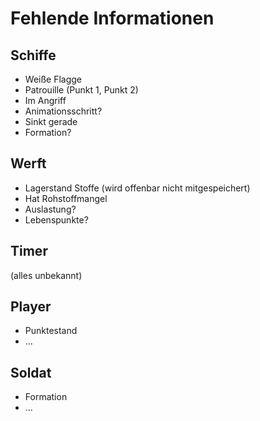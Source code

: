 Fehlende Informationen
======================

Schiffe
-------
- Weiße Flagge
- Patrouille (Punkt 1, Punkt 2)
- Im Angriff
- Animationsschritt?
- Sinkt gerade
- Formation?

Werft
-----
- Lagerstand Stoffe (wird offenbar nicht mitgespeichert)
- Hat Rohstoffmangel
- Auslastung?
- Lebenspunkte?

Timer
-----
(alles unbekannt)

Player
------
- Punktestand
- ...

Soldat
------
- Formation
- ...
